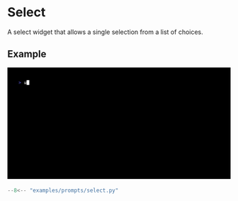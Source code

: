 # Select

A select widget that allows a single selection from a list of choices.

## Example

![Example](select.gif)

```python
--8<-- "examples/prompts/select.py"
```
